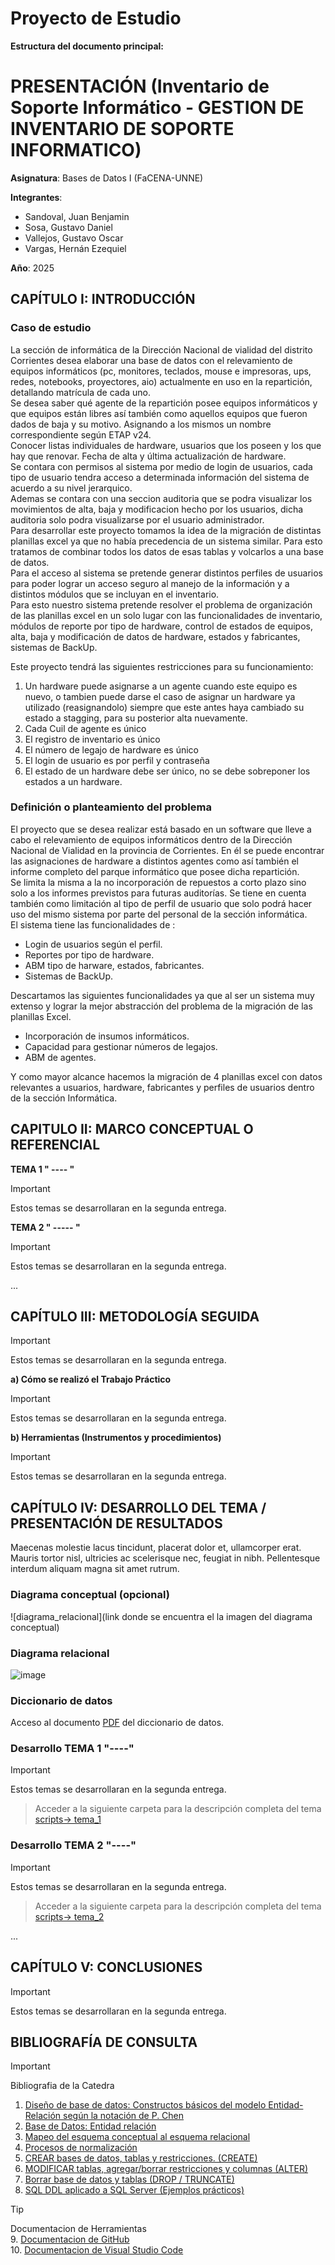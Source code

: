 # Proyecto de Estudio
    
**Estructura del documento principal:**

# PRESENTACIÓN (Inventario de Soporte Informático - GESTION DE INVENTARIO DE SOPORTE INFORMATICO)

**Asignatura**: Bases de Datos I (FaCENA-UNNE)

**Integrantes**:
- Sandoval, Juan Benjamin
- Sosa, Gustavo Daniel
- Vallejos, Gustavo Oscar
- Vargas, Hernán Ezequiel

**Año**: 2025

## CAPÍTULO I: INTRODUCCIÓN

### Caso de estudio

La sección de informática de la Dirección Nacional de vialidad del distrito Corrientes desea elaborar una base de datos con el relevamiento
de equipos informáticos (pc, monitores, teclados, mouse e impresoras, ups, redes, notebooks, proyectores, aio) actualmente en uso en la
repartición, detallando matrícula de cada uno.  
Se desea saber qué agente de la repartición posee equipos informáticos y que equipos están libres así también como aquellos equipos que
fueron dados de baja y su motivo. Asignando a los mismos un nombre correspondiente según ETAP v24.  
Conocer listas individuales de hardware, usuarios que los poseen y los que hay que renovar. Fecha de alta y última actualización de
hardware.  
Se contara con permisos al sistema por medio de login de usuarios, cada tipo de usuario tendra acceso a determinada información del
sistema de acuerdo a su nivel jerarquico.  
Ademas se contara con una seccion auditoria que se podra visualizar los movimientos de alta, baja y modificacion hecho por los usuarios,
dicha auditoria solo podra visualizarse por el usuario administrador.  
Para desarrollar este proyecto tomamos la idea de la migración de distintas planillas excel ya que no había precedencia de un sistema
similar. Para esto tratamos de combinar todos los datos de esas tablas y volcarlos a una base de datos.  
Para el acceso al sistema se pretende generar distintos perfiles de usuarios para poder lograr un acceso seguro al manejo de la
información y a distintos módulos que se incluyan en el inventario.  
Para esto nuestro sistema pretende resolver el problema de organización de las planillas excel en un solo lugar con las funcionalidades de
inventario, módulos de reporte por tipo de hardware, control de estados de equipos, alta, baja y modificación de datos de hardware,
estados y fabricantes, sistemas de BackUp.  

Este proyecto tendrá las siguientes restricciones para su funcionamiento:
1. Un hardware puede asignarse a un agente cuando este equipo es nuevo, o tambien puede darse el caso de asignar un hardware ya
utilizado (reasignandolo) siempre que este antes haya cambiado su estado a stagging, para su posterior alta nuevamente.
2. Cada Cuil de agente es único
3. El registro de inventario es único
4. El número de legajo de hardware es único
5. El login de usuario es por perfil y contraseña
6. El estado de un hardware debe ser único, no se debe sobreponer los estados a un hardware.  

### Definición o planteamiento del problema

El proyecto que se desea realizar está basado en un software que lleve a cabo el relevamiento de equipos informáticos dentro de la
Dirección Nacional de Vialidad en la provincia de Corrientes. En él se puede encontrar las asignaciones de hardware a distintos agentes
como así también el informe completo del parque informático que posee dicha repartición.  
Se limita la misma a la no incorporación de repuestos a corto plazo sino solo a los informes previstos para futuras auditorías. Se tiene en
cuenta también como limitación al tipo de perfil de usuario que solo podrá hacer uso del mismo sistema por parte del personal de la sección
informática.  
El sistema tiene las funcionalidades de :
- Login de usuarios según el perfil.
- Reportes por tipo de hardware.
- ABM tipo de harware, estados, fabricantes.
- Sistemas de BackUp.

Descartamos las siguientes funcionalidades ya que al ser un sistema muy extenso y lograr la mejor abstracción del problema de la
migración de las planillas Excel.
- Incorporación de insumos informáticos.
- Capacidad para gestionar números de legajos.
- ABM de agentes.

Y como mayor alcance hacemos la migración de 4 planillas excel con datos relevantes a usuarios, hardware, fabricantes y perfiles de
usuarios dentro de la sección Informática.

## CAPITULO II: MARCO CONCEPTUAL O REFERENCIAL

**TEMA 1 " ---- "** 
> [!IMPORTANT]  
> Estos temas se desarrollaran en la segunda entrega.


**TEMA 2 " ----- "** 
> [!IMPORTANT]  
> Estos temas se desarrollaran en la segunda entrega.

...

## CAPÍTULO III: METODOLOGÍA SEGUIDA 

> [!IMPORTANT]  
> Estos temas se desarrollaran en la segunda entrega.

 **a) Cómo se realizó el Trabajo Práctico**
> [!IMPORTANT]  
> Estos temas se desarrollaran en la segunda entrega.

 **b) Herramientas (Instrumentos y procedimientos)**
> [!IMPORTANT]  
> Estos temas se desarrollaran en la segunda entrega.


## CAPÍTULO IV: DESARROLLO DEL TEMA / PRESENTACIÓN DE RESULTADOS 

Maecenas molestie lacus tincidunt, placerat dolor et, ullamcorper erat. Mauris tortor nisl, ultricies ac scelerisque nec, feugiat in nibh. Pellentesque interdum aliquam magna sit amet rutrum. 



### Diagrama conceptual (opcional)
![diagrama_relacional](link donde se encuentra el la imagen del diagrama conceptual)

### Diagrama relacional

![image][logo]

[logo]: https://github.com/SJBenja/BDI_grupo01/blob/main/doc/image_relacional.png "Diseño Relacional"

### Diccionario de datos

Acceso al documento [PDF](doc/diccionario_datos.pdf) del diccionario de datos.


### Desarrollo TEMA 1 "----"

> [!IMPORTANT]  
> Estos temas se desarrollaran en la segunda entrega.

> Acceder a la siguiente carpeta para la descripción completa del tema [scripts-> tema_1](script/tema01_nombre_tema)

### Desarrollo TEMA 2 "----"

> [!IMPORTANT]  
> Estos temas se desarrollaran en la segunda entrega.

> Acceder a la siguiente carpeta para la descripción completa del tema [scripts-> tema_2](script/tema02_nombre_tema)

... 


## CAPÍTULO V: CONCLUSIONES

> [!IMPORTANT]  
> Estos temas se desarrollaran en la segunda entrega.



## BIBLIOGRAFÍA DE CONSULTA
> [!IMPORTANT]  
> Bibliografia de la Catedra  
> 1. [Diseño de base de datos: Constructos básicos del modelo Entidad-Relación según la notación de P. Chen](https://elibro.net/es/ereader/unne/70030?page=86)
> 2. [Base de Datos: Entidad relación](https://elibro.net/es/ereader/unne/121283?page=52)
> 3. [Mapeo del esquema conceptual al esquema relacional](https://elibro.net/es/ereader/unne/121283?page=78)
> 4. [Procesos de normalización](https://elibro.net/es/ereader/unne/121283?page=87)
> 5. [CREAR bases de datos, tablas y restricciones. (CREATE)](https://elibro.net/es/ereader/unne/280623?page=52)
> 6. [MODIFICAR tablas, agregar/borrar restricciones y columnas (ALTER)](https://elibro.net/es/ereader/unne/280623?page=71)  
> 7. [Borrar base de datos y tablas (DROP / TRUNCATE)](https://elibro.net/es/ereader/unne/280623?page=77)
> 8. [SQL DDL aplicado a SQL Server (Ejemplos prácticos)](https://elibro.net/es/ereader/unne/70511?page=116)  

> [!TIP]  
> Documentacion de Herramientas  
> 9. [Documentacion de GitHub](https://docs.github.com/es/get-started/writing-on-github/getting-started-with-writing-and-formatting-on-github/basic-writing-and-formatting-syntax)  
> 10. [Documentacion de Visual Studio Code](https://code.visualstudio.com/docs/getstarted/settings)
